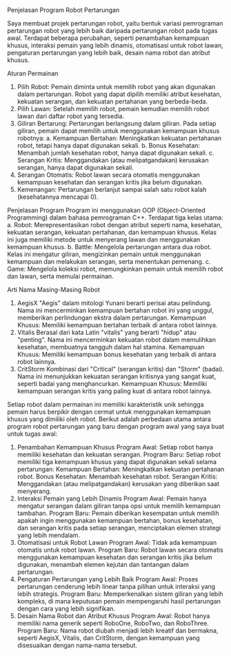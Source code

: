 Penjelasan Program Robot Pertarungan

Saya membuat projek pertarungan robot, yaitu bentuk variasi pemrograman pertarungan robot yang lebih baik daripada pertarungan robot pada tugas awal.
Terdapat beberapa perubahan, seperti penambahan kemampuan khusus, interaksi pemain yang lebih dinamis, otomatisasi untuk robot lawan, pengaturan pertarungan yang lebih baik, desain nama robot dan atribut khusus.

Aturan Permainan
1. Pilih Robot: Pemain diminta untuk memilih robot yang akan digunakan dalam pertarungan. Robot yang dapat dipilih memiliki atribut kesehatan, kekuatan serangan, dan kekuatan pertahanan yang berbeda-beda.
2. Pilih Lawan: Setelah memilih robot, pemain kemudian memilih robot lawan dari daftar robot yang tersedia.
3. Giliran Bertarung: Pertarungan berlangsung dalam giliran. Pada setiap giliran, pemain dapat memilih untuk menggunakan kemampuan khusus robotnya:
   a. Kemampuan Bertahan: Meningkatkan kekuatan pertahanan robot, tetapi hanya dapat digunakan sekali.
   b. Bonus Kesehatan: Menambah jumlah kesehatan robot, hanya dapat digunakan sekali.
   c. Serangan Kritis: Menggandakan (atau melipatgandakan) kerusakan serangan, hanya dapat digunakan sekali.
4. Serangan Otomatis: Robot lawan secara otomatis menggunakan kemampuan kesehatan dan serangan kritis jika belum digunakan.
5. Kemenangan: Pertarungan berlanjut sampai salah satu robot kalah (kesehatannya mencapai 0).

Penjelasan Program
Program ini menggunakan OOP (Object-Oriented Programming) dalam bahasa pemrograman C++. Terdapat tiga kelas utama:
a. Robot: Merepresentasikan robot dengan atribut seperti nama, kesehatan, kekuatan serangan, kekuatan pertahanan, dan kemampuan khusus. Kelas ini juga memiliki metode untuk menyerang lawan dan menggunakan kemampuan khusus.
b. Battle: Mengelola pertarungan antara dua robot. Kelas ini mengatur giliran, mengizinkan pemain untuk menggunakan kemampuan dan melakukan serangan, serta menentukan pemenang.
c. Game: Mengelola koleksi robot, memungkinkan pemain untuk memilih robot dan lawan, serta memulai permainan.

Arti Nama Masing-Masing Robot
1. AegisX
   "Aegis" dalam mitologi Yunani berarti perisai atau pelindung. Nama ini mencerminkan kemampuan bertahan robot ini yang unggul, memberikan perlindungan ekstra dalam pertarungan.
   Kemampuan Khusus: Memiliki kemampuan bertahan terbaik di antara robot lainnya.
2. Vitalis
   Berasal dari kata Latin "vitalis" yang berarti "hidup" atau "penting". Nama ini mencerminkan kekuatan robot dalam memulihkan kesehatan, membuatnya tangguh dalam hal stamina.
   Kemampuan Khusus: Memiliki kemampuan bonus kesehatan yang terbaik di antara robot lainnya.
3. CritStorm
   Kombinasi dari "Critical" (serangan kritis) dan "Storm" (badai). Nama ini menunjukkan kekuatan serangan kritisnya yang sangat kuat, seperti badai yang menghancurkan.
   Kemampuan Khusus: Memiliki kemampuan serangan kritis yang paling kuat di antara robot lainnya.

Setiap robot dalam permainan ini memiliki karakteristik unik sehingga pemain harus berpikir dengan cermat untuk menggunakan kemampuan khusus yang dimiliki oleh robot.
Berikut adalah perbedaan utama antara program robot pertarungan yang baru dengan program awal yang saya buat untuk tugas awal:
1. Penambahan Kemampuan Khusus
   Program Awal: Setiap robot hanya memiliki kesehatan dan kekuatan serangan.
   Program Baru: Setiap robot memiliki tiga kemampuan khusus yang dapat digunakan sekali selama pertarungan:
   Kemampuan Bertahan: Meningkatkan kekuatan pertahanan robot.
   Bonus Kesehatan: Menambah kesehatan robot.
   Serangan Kritis: Menggandakan (atau melipatgandakan) kerusakan yang diberikan saat menyerang.
2. Interaksi Pemain yang Lebih Dinamis
   Program Awal: Pemain hanya mengatur serangan dalam giliran tanpa opsi untuk memilih kemampuan tambahan.
   Program Baru: Pemain diberikan kesempatan untuk memilih apakah ingin menggunakan kemampuan bertahan, bonus kesehatan, dan serangan kritis pada setiap serangan, menciptakan elemen strategi yang lebih mendalam.
3. Otomatisasi untuk Robot Lawan
   Program Awal: Tidak ada kemampuan otomatis untuk robot lawan.
   Program Baru: Robot lawan secara otomatis menggunakan kemampuan kesehatan dan serangan kritis jika belum digunakan, menambah elemen kejutan dan tantangan dalam pertarungan.
4. Pengaturan Pertarungan yang Lebih Baik
   Program Awal: Proses pertarungan cenderung lebih linear tanpa pilihan untuk interaksi yang lebih strategis.
   Program Baru: Memperkenalkan sistem giliran yang lebih kompleks, di mana keputusan pemain mempengaruhi hasil pertarungan dengan cara yang lebih signifikan.
5. Desain Nama Robot dan Atribut Khusus
   Program Awal: Robot hanya memiliki nama generik seperti RoboOne, RoboTwo, dan RoboThree.
   Program Baru: Nama robot diubah menjadi lebih kreatif dan bermakna, seperti AegisX, Vitalis, dan CritStorm, dengan kemampuan yang disesuaikan dengan nama-nama tersebut.
